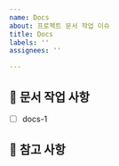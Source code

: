 ```yaml
---
name: Docs
about: 프로젝트 문서 작업 이슈
title: Docs
labels: ''
assignees: ''

---
```


## 📝 문서 작업 사항

<!-- 어떤 문서 작업을 진행했는지 알려주세요. -->

- [ ] docs-1

## 📖 참고 사항

<!-- 레퍼런스, 스크린샷 등을 넣어 주세요. -->
